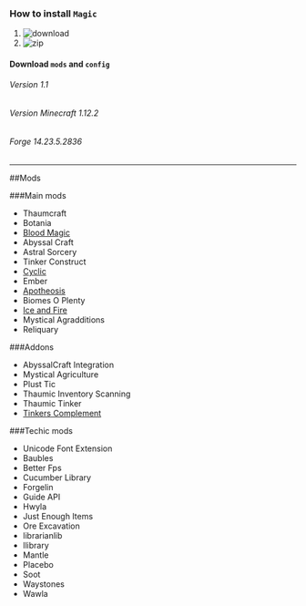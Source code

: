 ### How to install `Magic`
1) ![download](https://i.paste.pics/fde727c96d0f1278f8ffbde37b0d863a.png "Скачать")<br>
2) ![zip](https://i.paste.pics/20ad45f5f625fa1e128280251bea14b6.png "ZIP")
#### Download `mods` and `config`


###### Version 1.1
###### Version Minecraft 1.12.2
###### Forge 14.23.5.2836
<hr>

##Mods

###Main mods
* Thaumcraft
* Botania
* [Blood Magic](https://ftbwiki.org/Blood_Magic)
* Abyssal Craft
* Astral Sorcery
* Tinker Construct
* [Cyclic](https://ftb.gamepedia.com/Cyclic)
* Ember
* [Apotheosis](https://minecraft.curseforge.com/projects/apotheosis)
* Biomes O Plenty
* [Ice and Fire](https://ice-and-fire-mod.fandom.com/wiki/Ice_and_Fire_Mod_Wiki)
* Mystical Agradditions
* Reliquary

###Addons
* AbyssalCraft Integration
* Mystical Agriculture
* Plust Tic
* Thaumic Inventory Scanning
* Thaumic Tinker
* [Tinkers Complement](https://minecraft.curseforge.com/projects/tinkers-complement)

###Techic mods
* Unicode Font Extension
* Baubles
* Better Fps
* Cucumber Library
* Forgelin
* Guide API
* Hwyla
* Just Enough Items
* Ore Excavation
* librarianlib
* llibrary
* Mantle
* Placebo
* Soot
* Waystones
* Wawla